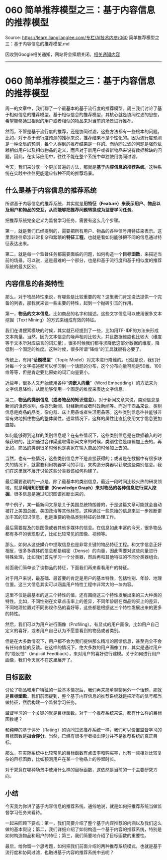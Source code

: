 # 060 简单推荐模型之三：基于内容信息的推荐模型 

Source: https://learn.lianglianglee.com/专栏/AI技术内参/060 简单推荐模型之三：基于内容信息的推荐模型.md

因收到Google相关通知，网站将会择期关闭。[相关通知内容](https://lumendatabase.org/notices/44265620)

---

# 060 简单推荐模型之三：基于内容信息的推荐模型

周一的文章中，我们聊了一个最基本的基于流行度的推荐模型。周三我们讨论了基于相似信息的推荐模型。基于相似信息的推荐模型，其核心就是协同过滤的思想，希望能够通过相似的用户或者相似的物品来对当前的场景进行推荐。

然而，不管是基于流行度的推荐，还是协同过滤，这些方法都有一些根本的问题。比如，对于基于流行度预测的推荐来说，推荐结果不是个性化的。因为流行度预测是一种全局的预测，每个人得到的推荐结果是一样的。而协同过滤的问题是强烈依赖相似用户以及相似物品的定义，而且对于新用户或者新物品来说有数据稀缺的问题。因此，在实际应用中，往往不能在整个系统中单独使用协同过滤。

今天，我们来分享一个更加普遍的方法，那就是**基于内容信息的推荐系统**。这种系统在实践中往往更能适应各种不同的推荐场景。

## 什么是基于内容信息的推荐系统

所谓基于内容信息的推荐系统，其实就是**用特征（Feature）来表示用户、物品以及用户和物品的交互，从而能够把推荐问题转换成为监督学习任务**。

把推荐系统完全定义为监督学习任务，需要有这么几个步骤。

第一，就是我们已经提到的，需要把所有用户、物品的各种信号用特征来表示。这里面往往牵涉非常复杂和繁琐的**特征工程**，也就是看如何能够把不同的信息通过特征表达出来。

第二，就是每一个监督任务都需要面临的问题，如何构造一个**目标函数**，来描述当前的场景。可以说，这是最难的一个部分，也是和基于流行度和基于相似度的推荐系统的最大区别。

## 内容信息的各类特性

那么，对于物品特性来说，有哪些是比较重要的呢？这里我们肯定没法提供一个完备的列表，那我就来谈一些主要的特性，起到一个抛砖引玉的作用。

第一，**物品的文本信息**。比如商品的名字和描述。这些文字信息可以使用很多文本挖掘（Text Mining）的方式来组成有效的特征。

我们在讲搜索模块的时候，其实就已经提到了一些，比如用TF-IDF的方法来形成文本向量。当然，因为文本信息的噪声相对比较大，并且数据维度也比较大（维度等于文本所对应语言的词汇量），很多时候我们都寻求降低这部分数据的维度，降低到一个固定的维度。这种时候，很多所谓“降维”的工具就很有必要了。

传统上，有用“**话题模型**”（Topic Model）对文本进行降维的。也就是说，我们针对每一个文字描述都可以学习到一个话题的分布，这个分布向量可能是50维、100维等等，但是肯定要比原始的词汇向量要小。

近些年，很多人又开始使用各种“**词嵌入向量**”（Word Embedding）的方法来为文字信息降维，从而能够使用一个固定的维度来表达文字信息。

第二，**物品的类别信息（或者物品的知识信息）**。对于新闻文章来说，类别信息是新闻的话题类别，像娱乐新闻、财经新闻或者时政新闻等。而对于商品来说，类别信息是商品的品类，像电器、床上用品或者生活用品等。这些类别信息往往能够非常有效地抓住物品的整体属性。通常情况下，这样的属性比直接使用文字信息更加直接。

如何能够得到这样的类别信息呢？在有些情况下，这些类别信息是在数据输入的时候获取的。比如通过合作渠道取得新闻文章的时候，类别往往是编辑加上去的。再比如，商品的类别很多时候也是卖家在输入商品的时候加上去的。

当然，也有一些情况，这些类别信息并不是直接获得的；或者是在数据中有很多缺失的情况下，就需要利用机器学习的手段，来构造分类器以获取这些类别信息。我们在这里就不展开讨论这些分类器该如何构建了。

最后需要说明的一点是，除了最基本的类别信息，最近一段时间比较火热的研发领域，就是**利用知识图谱（Knowledge Graph）来对物品的各种信息进行深入挖掘**。很多信息是通过知识图谱推断出来的。

举个例子，某一篇新闻文章是关于美国总统特朗普的，于是这篇文章可能就会自动被打上美国总统、美国政治等其他标签。这种通过一些原始的信息来进一步推断更加丰富的知识信息，也是重要的物品类别特征的处理工作。

最后需要提及的是图像或者其他多媒体的信息。在信息如此丰富的今天，很多物品都有多样的表现形式，比如比较常见的图像、视频等。

那么，如何从这些媒介中提取信息也是非常关键的物品特征工程。和文字信息正好相反，很多多媒体的信息都是稠密（Dense）的向量，因此需要对这些向量进行特殊处理，比如我们首先学习一个分类器，然后再和其他特征的不同分类器组合。

前面我们简单谈了谈物品的特征，下面我们再来看看用户的特征。

对于用户来说，最基础、最首要的肯定是用户的基本特性，包括性别、年龄、地理位置。这三大信息其实可以涵盖用户特性工程中非常大的一块内容。

这里不仅是最基本的这三个特性的值，还有围绕这三个特性发展出来的三大种类的特性。比如，不同性别在文章点击率上的差异，不同年龄层在商品购买上的差异，不同地理位置对不同影视作品的喜好等，这些都是根据这三个特性发展出来的更多的特性。

然后，我们可以为用户进行画像（Profiling）。有显式的用户画像，比如用户自己定义的喜好，或者用户自己认为不愿意看到的物品或者类别。

但是在大多数情况下，用户都不会为我们提供那么精准的回馈信息，甚至完全不会有任何直接的反馈。在这样的情况下，绝大多数的用户画像工作，其实是通过用户的“隐反馈”（Implicit Feedback），来对用户的喜好进行建模。关于如何进行用户画像，我们今天就不在这里展开了。

## 目标函数

讨论了物品和用户特征的一些基本情况后，我们再来简单聊聊另外一个话题，那就是**目标函数**。我们前面提到，整个基于内容信息的推荐系统就是把所有的信号都当做特征，然后构建一个监督学习任务。

监督学习的一个关键的就是目标函数。对于一个推荐系统来说，都有什么样的目标函数呢？

和纯粹的基于评分（Rating）的协同过滤推荐系统一样，我们可以设置监督学习的目标函数是**拟合评分**。当然，已经有很多学者指出评分并不是推荐系统的真正目标。

那么，在实际系统中比较常见的目标函数有点击率和购买率，也有一些相对比较复杂的目标函数，比如预测用户在某一个物品上的停留时长。

对于究竟在哪种场景中使用什么样的目标函数，这依然是当前的一个主要研究方向。

## 小结

今天我为你讲了基于内容信息的推荐系统。通俗地说，就是如何把推荐系统当做监督学习任务来看待。

一起来回顾下要点：第一，我们简要介绍了整个基于内容推荐的内涵以及我们这么做的基本假设；第二，我们详细介绍了如何构造一个基于内容的推荐系统，特别是如何构造物品和用户的特征；第三，我们简要地介绍了目标函数的重要性。

最后，给你留一个思考题，如何把我们前面介绍的两种推荐系统模式，也就是基于流行度和协同过滤，也融进基于内容的推荐系统中去呢？
